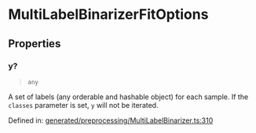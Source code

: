 # MultiLabelBinarizerFitOptions

## Properties

### y?

> `any`

A set of labels (any orderable and hashable object) for each sample. If the `classes` parameter is set, `y` will not be iterated.

Defined in:  [generated/preprocessing/MultiLabelBinarizer.ts:310](https://github.com/transitive-bullshit/scikit-learn-ts/blob/b59c1ff/packages/sklearn/src/generated/preprocessing/MultiLabelBinarizer.ts#L310)
